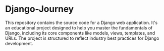 # Django-Journey
This repository contains the source code for a Django web application. It's an educational project designed to help you master the fundamentals of Django, including its core components like models, views, templates, and URLs. The project is structured to reflect industry best practices for Django development.

